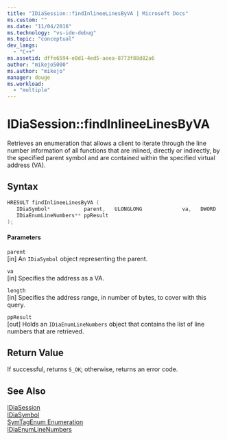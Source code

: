 ```yaml
---
title: "IDiaSession::findInlineeLinesByVA | Microsoft Docs"
ms.custom: ""
ms.date: "11/04/2016"
ms.technology: "vs-ide-debug"
ms.topic: "conceptual"
dev_langs: 
  - "C++"
ms.assetid: dffe6594-e0d1-4ed5-aeea-8773f88d82a6
author: "mikejo5000"
ms.author: "mikejo"
manager: douge
ms.workload: 
  - "multiple"
---
```

# IDiaSession::findInlineeLinesByVA
Retrieves an enumeration that allows a client to iterate through the line number information of all functions that are inlined, directly or indirectly, by the specified parent symbol and are contained within the specified virtual address (VA).  
  
## Syntax  
  
```C++  
HRESULT findInlineeLinesByVA (   
   IDiaSymbol*           parent,   ULONGLONG             va,   DWORD                 length,  
   IDiaEnumLineNumbers** ppResult  
);  
```  
  
#### Parameters  
 `parent`  
 [in] An `IDiaSymbol` object representing the parent.  
  
 `va`  
 [in] Specifies the address as a VA.  
  
 `length`  
 [in] Specifies the address range, in number of bytes, to cover with this query.  
  
 `ppResult`  
 [out] Holds an `IDiaEnumLineNumbers` object that contains the list of line numbers that are retrieved.  
  
## Return Value  
 If successful, returns `S_OK`; otherwise, returns an error code.  
  
## See Also  
 [IDiaSession](../../debugger/debug-interface-access/idiasession.md)   
 [IDiaSymbol](../../debugger/debug-interface-access/idiasymbol.md)   
 [SymTagEnum Enumeration](../../debugger/debug-interface-access/symtagenum.md)   
 [IDiaEnumLineNumbers](../../debugger/debug-interface-access/idiaenumlinenumbers.md)